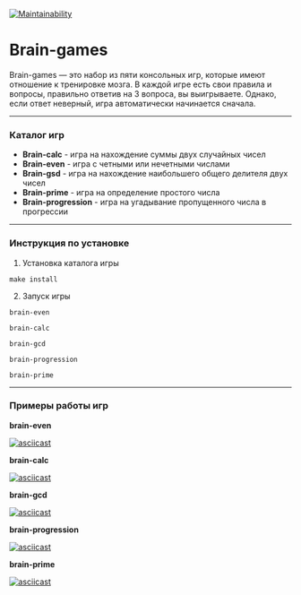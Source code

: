 [![Maintainability](https://api.codeclimate.com/v1/badges/bed098485449c4d40375/maintainability)](https://codeclimate.com/github/nikitakozlovjr/Brain-games/maintainability)
# Brain-games
Brain-games — это набор из пяти консольных игр, которые имеют отношение к тренировке мозга. В каждой игре есть свои правила и вопросы, правильно ответив на 3 вопроса, вы выигрываете. Однако, если ответ неверный, игра автоматически начинается сначала.

___

### Каталог игр
- **Brain-calc** - игра на нахождение суммы двух случайных чисел 
- **Brain-even** - игра с четными или нечетными числами
- **Brain-gsd** - игра на нахождение наибольшего общего делителя двух чисел
- **Brain-prime** - игра на определение простого числа
- **Brain-progression** - игра на угадывание пропущенного числа в прогрессии 

____

### Инструкция по установке 
1. Установка каталога игры 
```
make install
```

2. Запуск игры

```
brain-even
```

```
brain-calc
```

```
brain-gcd
```

```
brain-progression
```

```
brain-prime
```

___

### Примеры работы игр

**brain-even**

[![asciicast](https://asciinema.org/a/MU1lJ6myAvk5r4R9WcKBKiVBH.svg)](https://asciinema.org/a/MU1lJ6myAvk5r4R9WcKBKiVBH)

**brain-calc**

[![asciicast](https://asciinema.org/a/wQOjEziGXg5izup39BpA1iUs1.svg)](https://asciinema.org/a/wQOjEziGXg5izup39BpA1iUs1)

**brain-gcd**

[![asciicast](https://asciinema.org/a/loV2CAz3Hq2w82VYachYVRaGA.svg)](https://asciinema.org/a/loV2CAz3Hq2w82VYachYVRaGA)

**brain-progression**

[![asciicast](https://asciinema.org/a/TBMvg7vQfpPy9uZBq8FNHkpyi.svg)](https://asciinema.org/a/TBMvg7vQfpPy9uZBq8FNHkpyi)

**brain-prime**

[![asciicast](https://asciinema.org/a/RbY5iFT5e2TIqMBaQFqCgBm5i.svg)](https://asciinema.org/a/RbY5iFT5e2TIqMBaQFqCgBm5i)